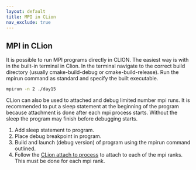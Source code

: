 ```yaml
---
layout: default
title: MPI in CLion
nav_exclude: true
---
```

## MPI in CLion

It is possible to run MPI programs directly in CLION.  The easiest way is with in the built-in terminal in Clion.  In the terminal navigate to the correct build directory (usually cmake-build-debug or cmake-build-release).  Run the mpirun command as standard and specify the built executable.  

```bash
mpirun -n 2 ./day15
```

CLion can also be used to attached and debug limited number mpi runs.  It is recommended to put a sleep statement at the beginning of the program because attachment is done after each mpi process starts.  Without the sleep the program may finish before debugging starts.

1. Add sleep statement to program.
2. Place debug breakpoint in program. 
3. Build and launch (debug version) of program using the mpirun command outlined.
4. Follow the [CLion attach to process](https://www.jetbrains.com/help/clion/attaching-to-local-process.html) to attach to each of the mpi ranks.  This must be done for each mpi rank.